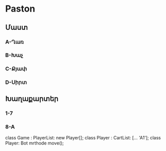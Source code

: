 # Paston


<h2>Մաստ</h2>

  <h3>  A-Ղառ</h3>
  <h3>  B-Խաչ</h3>
  <h3>  C-Քյափ</h3>
  <h3>  D-Սիրտ</h3>

<h2>Խաղաքարտեր</h2>

  <h3>1-7</h3>
  <h3>8-A</h3>
  
class Game :
  PlayerList: new Player[];
class Player :
  CartList: [... 'A1'];
class Player: Bot
  mrthode move();
  
